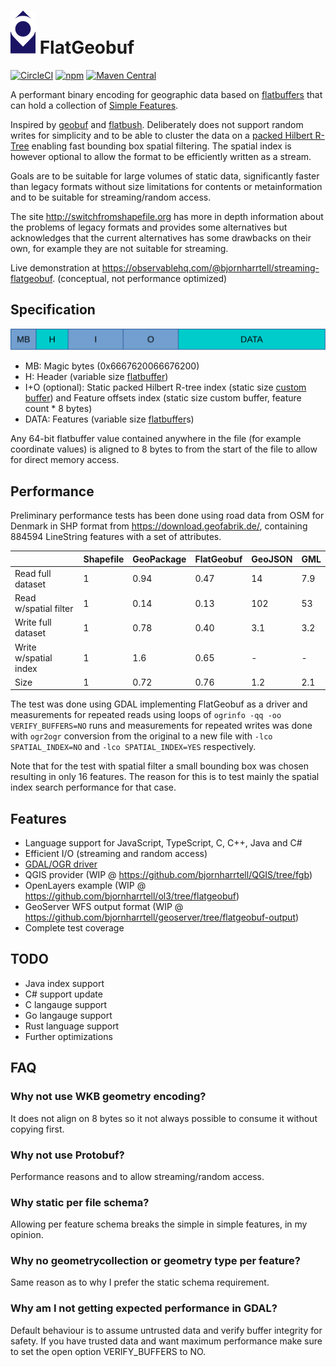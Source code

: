 # ![layout](logo.svg) FlatGeobuf

[![CircleCI](https://img.shields.io/circleci/build/github/bjornharrtell/flatgeobuf.svg)](https://circleci.com/gh/bjornharrtell/flatgeobuf)
[![npm](https://img.shields.io/npm/v/flatgeobuf.svg)](https://www.npmjs.com/package/flatgeobuf)
[![Maven Central](https://img.shields.io/maven-central/v/org.wololo/flatgeobuf.svg)](https://search.maven.org/artifact/org.wololo/flatgeobuf)

A performant binary encoding for geographic data based on [flatbuffers](http://google.github.io/flatbuffers/) that can hold a collection of [Simple Features](https://en.wikipedia.org/wiki/Simple_Features).

Inspired by [geobuf](https://github.com/mapbox/geobuf) and [flatbush](https://github.com/mourner/flatbush). Deliberately does not support random writes for simplicity and to be able to cluster the data on a [packed Hilbert R-Tree](https://en.wikipedia.org/wiki/Hilbert_R-tree#Packed_Hilbert_R-trees) enabling fast bounding box spatial filtering. The spatial index is however optional to allow the format to be efficiently written as a stream.

Goals are to be suitable for large volumes of static data, significantly faster than legacy formats without size limitations for contents or metainformation and to be suitable for streaming/random access.

The site http://switchfromshapefile.org has more in depth information about the problems of legacy formats and provides some alternatives but acknowledges that the current alternatives has some drawbacks on their own, for example they are not suitable for streaming.

Live demonstration at https://observablehq.com/@bjornharrtell/streaming-flatgeobuf. (conceptual, not performance optimized)

## Specification

![layout](doc/layout.svg "FlatGeobuf file layout")

* MB: Magic bytes (0x6667620066676200)
* H: Header (variable size [flatbuffer](https://github.com/bjornharrtell/flatgeobuf/blob/master/src/fbs/header.fbs))
* I+O (optional): Static packed Hilbert R-tree index (static size [custom buffer](https://github.com/bjornharrtell/flatgeobuf/blob/master/src/cpp/packedrtree.h)) and Feature offsets index (static size custom buffer, feature count * 8 bytes)
* DATA: Features (variable size [flatbuffer](https://github.com/bjornharrtell/flatgeobuf/blob/master/src/fbs/feature.fbs)s)

Any 64-bit flatbuffer value contained anywhere in the file (for example coordinate values) is aligned to 8 bytes to from the start of the file to allow for direct memory access.

## Performance

Preliminary performance tests has been done using road data from OSM for Denmark in SHP format from https://download.geofabrik.de/, containing 884594 LineString features with a set of attributes.

|                       | Shapefile | GeoPackage | FlatGeobuf | GeoJSON | GML |
|-----------------------|-----------|------------|------------|---------|-----|
| Read full dataset     | 1         | 0.94       | 0.47       | 14      | 7.9 |
| Read w/spatial filter | 1         | 0.14       | 0.13       | 102     | 53  |
| Write full dataset    | 1         | 0.78       | 0.40       | 3.1     | 3.2 |
| Write w/spatial index | 1         | 1.6        | 0.65       | -       | -   |
| Size                  | 1         | 0.72       | 0.76       | 1.2     | 2.1 |

The test was done using GDAL implementing FlatGeobuf as a driver and measurements for repeated reads using loops of `ogrinfo -qq -oo VERIFY_BUFFERS=NO` runs and measurements for repeated writes was done with `ogr2ogr` conversion from the original to a new file with `-lco SPATIAL_INDEX=NO` and `-lco SPATIAL_INDEX=YES` respectively.

Note that for the test with spatial filter a small bounding box was chosen resulting in only 16 features. The reason for this is to test mainly the spatial index search performance for that case.

## Features

* Language support for JavaScript, TypeScript, C, C++, Java and C#
* Efficient I/O (streaming and random access)
* [GDAL/OGR driver](https://gdal.org/drivers/vector/flatgeobuf.html)
* QGIS provider (WIP @ https://github.com/bjornharrtell/QGIS/tree/fgb)
* OpenLayers example (WIP @ https://github.com/bjornharrtell/ol3/tree/flatgeobuf)
* GeoServer WFS output format (WIP @ https://github.com/bjornharrtell/geoserver/tree/flatgeobuf-output)
* Complete test coverage

## TODO

* Java index support
* C# support update
* C langauge support
* Go langauge support
* Rust language support
* Further optimizations

## FAQ

### Why not use WKB geometry encoding?

It does not align on 8 bytes so it not always possible to consume it without copying first.

### Why not use Protobuf?

Performance reasons and to allow streaming/random access.

### Why static per file schema?

Allowing per feature schema breaks the simple in simple features, in my opinion.

### Why no geometrycollection or geometry type per feature?

Same reason as to why I prefer the static schema requirement.

### Why am I not getting expected performance in GDAL?

Default behaviour is to assume untrusted data and verify buffer integrity for safety. If you have trusted data and want maximum performance make sure to set the open option VERIFY_BUFFERS to NO.
